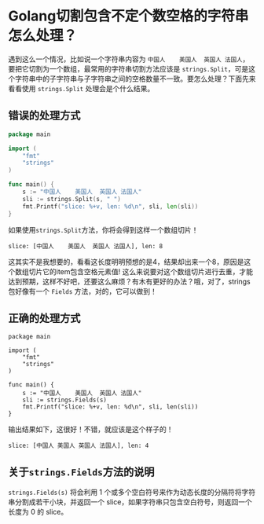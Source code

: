 # Golang切割包含不定个数空格的字符串怎么处理？

遇到这么一个情况，比如说一个字符串内容为 `中国人    美国人  英国人 法国人`，要把它切割为一个数组，最常用的字符串切割方法应该是 `strings.Split`，可是这个字符串中的子字符串与子字符串之间的空格数量不一致。要怎么处理？下面先来看看使用 `strings.Split` 处理会是个什么结果。

## 错误的处理方式



```go
package main

import (
	"fmt"
	"strings"
)

func main() {
	s := "中国人    美国人  英国人 法国人"
	sli := strings.Split(s, " ")
	fmt.Printf("slice: %+v, len: %d\n", sli, len(sli))
}
```

如果使用`strings.Split`方法，你将会得到这样一个数组切片！

```shell
slice: [中国人    美国人  英国人 法国人], len: 8
```

这其实不是我想要的，看看这长度明明预想的是4，结果却出来一个8，原因是这个数组切片它的item包含空格元素值! 这么来说要对这个数组切片进行去重，才能达到预期，这样不好吧，还要这么麻烦？有木有更好的办法？哦，对了，strings 包好像有一个 `Fields` 方法，对的，它可以做到！

## 正确的处理方式

```shell
package main

import (
	"fmt"
	"strings"
)

func main() {
	s := "中国人    美国人  英国人 法国人"
	sli := strings.Fields(s)
	fmt.Printf("slice: %+v, len: %d\n", sli, len(sli))
}
```

输出结果如下，这很好！不错，就应该是这个样子的！

```shell
slice: [中国人 美国人 英国人 法国人], len: 4
```

## 关于`strings.Fields`方法的说明

`strings.Fields(s)` 将会利用 1 个或多个空白符号来作为动态长度的分隔符将字符串分割成若干小块，并返回一个 slice，如果字符串只包含空白符号，则返回一个长度为 0 的 slice。
